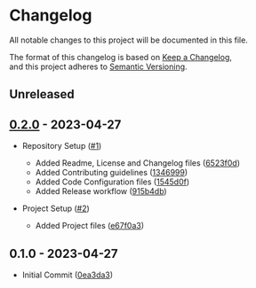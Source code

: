 # Changelog

All notable changes to this project will be documented in this file.

The format of this changelog is based on [Keep a Changelog](https://keepachangelog.com/en/1.0.0/),  
and this project adheres to [Semantic Versioning](https://semver.org/spec/v2.0.0.html).

## Unreleased

## [0.2.0](https://github.com/curriculum-blackboard/unreal-multiplayer-shooter/compare/0.1.0...0.2.0) - 2023-04-27

-   Repository Setup ([#1](https://github.com/curriculum-blackboard/unreal-multiplayer-shooter/pull/1))
    -   Added Readme, License and Changelog files ([6523f0d](https://github.com/curriculum-blackboard/unreal-multiplayer-shooter/commit/6523f0d))
    -   Added Contributing guidelines ([1346999](https://github.com/curriculum-blackboard/unreal-multiplayer-shooter/commit/1346999))
    -   Added Code Configuration files ([1545d0f](https://github.com/curriculum-blackboard/unreal-multiplayer-shooter/commit/1545d0f))
    -   Added Release workflow ([915b4db](https://github.com/curriculum-blackboard/unreal-multiplayer-shooter/commit/915b4db))

-   Project Setup ([#2](https://github.com/curriculum-blackboard/unreal-multiplayer-shooter/pull/2))
    -   Added Project files ([e67f0a3](https://github.com/curriculum-blackboard/unreal-multiplayer-shooter/commit/e67f0a3))

## 0.1.0 - 2023-04-27

-   Initial Commit ([0ea3da3](https://github.com/curriculum-blackboard/unreal-multiplayer-shooter/commit/0ea3da3))
